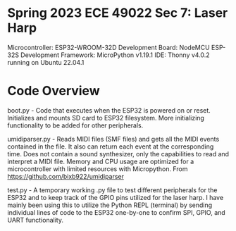 # Spring 2023 ECE 49022 Sec 7: Laser Harp
Microcontroller: ESP32-WROOM-32D
Development Board: NodeMCU ESP-32S 
Development Framework: MicroPython v1.19.1
IDE: Thonny v4.0.2 running on Ubuntu 22.04.1

# Code Overview
boot.py - Code that executes when the ESP32 is powered on or reset. Initializes and mounts SD card to ESP32 filesystem. More initializing functionality to be added for other peripherals.

umidiparser.py - Reads MIDI files (SMF files) and gets all the MIDI events contained in the file. It also can return each event at the corresponding time. Does not contain a sound synthesizer, only the capabilities to read and interpret a MIDI file. Memory and CPU usage are optimized for a microcontroller with limited resources with Micropython. From https://github.com/bixb922/umidiparser

test.py - A temporary working .py file to test different peripherals for the ESP32 and to keep track of the GPIO pins utilized for the laser harp. I have mainly been using this to utilize the Python REPL (terminal) by sending individual lines of code to the ESP32 one-by-one to confirm SPI, GPIO, and UART functionality.
